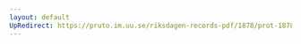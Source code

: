 ```yaml
---
layout: default
UpRedirect: https://pruto.im.uu.se/riksdagen-records-pdf/1878/prot-1878--ak--017.pdf
---
```

